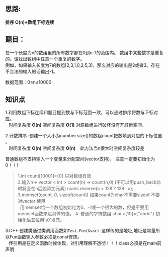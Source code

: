 ## 思路:  
__排序 O(n)+数组下标连续__

## 题目：
在一个长度为n的数组里的所有数字都在0到n-1的范围内。 数组中某些数字是重复的。请找出数组中任意一个重复的数字。  
例如，如果输入长度为7的数组[2,3,1,0,2,5,3]，那么对应的输出是2或者3。存在不合法的输入的话输出-1。

数据范围：0≤n≤10000 

## 知识点
1.利用数组下标连续和题目提到数与下标范围一致，可以通过排序将数与下标对应。  
&ensp; 时间复杂度 __O(n)__ 空间复杂度 __O(1)__ 对原数组进行破坏没有开辟新空间。  

2.计数排序 :创建一个大小为number.size()的数组count把数填到对应的下标位置 。  
&ensp; 时间复杂度 __O(n)__ 空间复杂度 __O(n)__ 
&ensp; 此方法当n很大时空间复杂度较差  
  
普通数组不支持输入一个变量来分配空间(vector支持)， 注意一定要初始化为0！！!  
> 1.int count[10001]={0} 只对数组有效   
> 2.输入n->  vector < int > count(n) -> count(n,0) (不可以用push_back此时将会在n后边添加元素)    nums.reserve(a > 128 ? 128 : a);
> 3.memset(count, 0, sizeof(count)) 如果count为char不需要sizeof 不要对vector 使用      
> &ensp;用memset给一个数组初始化为0、-1或一个很大的数，但是不要用memset函数来赋具体的值。
> 4. 普通的字符数组 char a[10]={"abdc"} 初始化后五位用'\0'填充。


3.C++ 创建类通过类调用函数如`Test.Fun(&var) `这样传的是地址,地址是常量所以Fun函数输入参数必须是const修饰。  
 &ensp; 传引用是在定义函数时候体现，对引用理解不透彻！！！class必须是在main前声明
